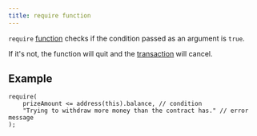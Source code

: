 ```yaml
---
title: require function
---
```


`require` [function](/knowledge/web3/solidity/function.md) checks if the condition passed as an argument is `true`.

If it's not, the function will quit and the [transaction](/knowledge/web3/transaction.md) will cancel.

## Example

```solidity
require(
    prizeAmount <= address(this).balance, // condition
    "Trying to withdraw more money than the contract has." // error message
);
```
